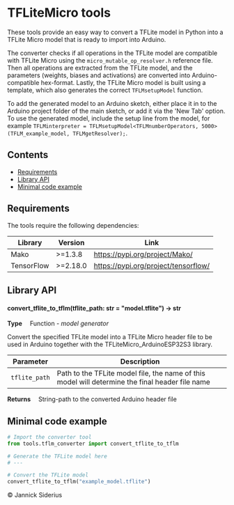 # TFLiteMicro tools

These tools provide an easy way to convert a TFLite model in Python into a TFLite Micro model that is ready to import into Arduino.

The converter checks if all operations in the TFLite model are compatible with TFLite Micro using the `micro_mutable_op_resolver.h` reference file. Then all operations are extracted from the TFLite model, and the parameters (weights, biases and activations) are converted into Arduino-compatible hex-format. Lastly, the TFLite Micro model is built using a template, which also generates the correct `TFLMsetupModel` function.

To add the generated model to an Arduino sketch, either place it in to the Arduino project folder of the main sketch, or add it via the 'New Tab' option.
To use the generated model, include the setup line from the model, for example `TFLMinterpreter = TFLMsetupModel<TFLMnumberOperators, 5000>(TFLM_example_model, TFLMgetResolver);`.

## Contents

- [Requirements](#requirements)
- [Library API](#library-api)
- [Minimal code example](#minimal-code-example)

## Requirements

The tools require the following dependencies:

| Library | Version | Link |
| --- | --- | --- |
| Mako | >=1.3.8 | https://pypi.org/project/Mako/ |
| TensorFlow | >=2.18.0 | https://pypi.org/project/tensorflow/ |

## Library API

#### convert_tflite_to_tflm(tflite_path: str = "model.tflite") -> str

**Type** &emsp;Function - _model generator_

Convert the specified TFLite model into a TFLite Micro header file to be used in Arduino together with the TFLiteMicro_ArduinoESP32S3 library.

| Parameter | Description |
| --- | --- |
| `tflite_path` | Path to the TFLite model file, the name of this model will determine the final header file name |

**Returns** &emsp;String-path to the converted Arduino header file

## Minimal code example
```python
# Import the converter tool
from tools.tflm_converter import convert_tflite_to_tflm

# Generate the TFLite model here
# ---

# Convert the TFLite model
convert_tflite_to_tflm("example_model.tflite")
```

&copy; Jannick Siderius 
